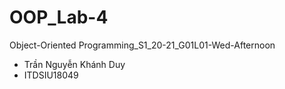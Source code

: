 # OOP_Lab-4
Object-Oriented Programming_S1_20-21_G01L01-Wed-Afternoon
- Trần Nguyễn Khánh Duy
- ITDSIU18049
